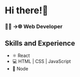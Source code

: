 # Hi there!👋

### 🧑‍💻 ->🌐 Web Developer

## Skills and Experience
* ⚛️ React
* 💻 HTML | CSS | JavaScript
* 🔧 Node
